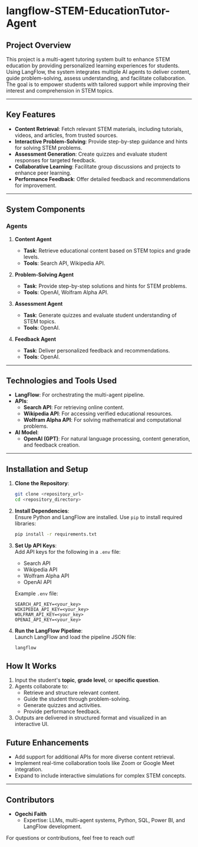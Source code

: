 # langflow-STEM-EducationTutor-Agent

## **Project Overview**  
This project is a multi-agent tutoring system built to enhance STEM education by providing personalized learning experiences for students. Using LangFlow, the system integrates multiple AI agents to deliver content, guide problem-solving, assess understanding, and facilitate collaboration. The goal is to empower students with tailored support while improving their interest and comprehension in STEM topics.

---
## **Key Features**  
- **Content Retrieval**: Fetch relevant STEM materials, including tutorials, videos, and articles, from trusted sources.  
- **Interactive Problem-Solving**: Provide step-by-step guidance and hints for solving STEM problems.  
- **Assessment Generation**: Create quizzes and evaluate student responses for targeted feedback.  
- **Collaborative Learning**: Facilitate group discussions and projects to enhance peer learning.  
- **Performance Feedback**: Offer detailed feedback and recommendations for improvement.

---

## **System Components**  

### **Agents**
1. **Content Agent**  
   - **Task**: Retrieve educational content based on STEM topics and grade levels.  
   - **Tools**: Search API, Wikipedia API.  

2. **Problem-Solving Agent**  
   - **Task**: Provide step-by-step solutions and hints for STEM problems.  
   - **Tools**: OpenAI, Wolfram Alpha API.  

3. **Assessment Agent**  
   - **Task**: Generate quizzes and evaluate student understanding of STEM topics.  
   - **Tools**: OpenAI.  

4. **Feedback Agent**  
   - **Task**: Deliver personalized feedback and recommendations.  
   - **Tools**: OpenAI.  

---

## **Technologies and Tools Used**
- **LangFlow**: For orchestrating the multi-agent pipeline.  
- **APIs**:  
  - **Search API**: For retrieving online content.  
  - **Wikipedia API**: For accessing verified educational resources.  
  - **Wolfram Alpha API**: For solving mathematical and computational problems.  
- **AI Model**:  
  - **OpenAI (GPT)**: For natural language processing, content generation, and feedback creation.

---

## **Installation and Setup**  
1. **Clone the Repository**:  
   ```bash
   git clone <repository_url>
   cd <repository_directory>
   ```

2. **Install Dependencies**:  
   Ensure Python and LangFlow are installed. Use `pip` to install required libraries:  
   ```bash
   pip install -r requirements.txt
   ```

3. **Set Up API Keys**:  
   Add API keys for the following in a `.env` file:  
   - Search API  
   - Wikipedia API  
   - Wolfram Alpha API  
   - OpenAI API  

   Example `.env` file:  
   ```env
   SEARCH_API_KEY=<your_key>
   WIKIPEDIA_API_KEY=<your_key>
   WOLFRAM_API_KEY=<your_key>
   OPENAI_API_KEY=<your_key>
   ```

4. **Run the LangFlow Pipeline**:  
   Launch LangFlow and load the pipeline JSON file:  
   ```bash
   langflow
   ```

## **How It Works**  
1. Input the student's **topic**, **grade level**, or **specific question**.  
2. Agents collaborate to:  
   - Retrieve and structure relevant content.  
   - Guide the student through problem-solving.  
   - Generate quizzes and activities.  
   - Provide performance feedback.  
3. Outputs are delivered in structured format and visualized in an interactive UI.

## **Future Enhancements**
- Add support for additional APIs for more diverse content retrieval.  
- Implement real-time collaboration tools like Zoom or Google Meet integration.  
- Expand to include interactive simulations for complex STEM concepts.  

---

## **Contributors**
- **Ogechi Faith**  
  - Expertise: LLMs, multi-agent systems, Python, SQL, Power BI, and LangFlow development.  

For questions or contributions, feel free to reach out!
